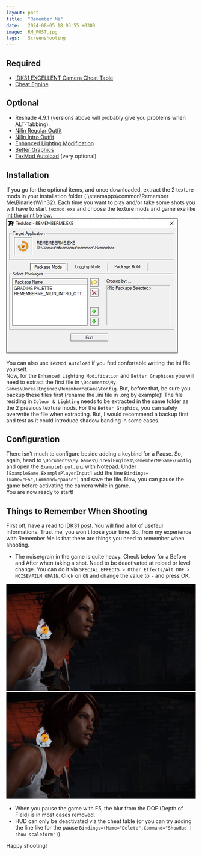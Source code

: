 ```yaml
---
layout: post
title:  "Remember Me"
date:   2024-08-05 18:05:55 +0300
image:  RM_POST.jpg
tags:   Screenshooting
---
```


## Required
* [IDK31 EXCELLENT Camera Cheat Table](https://steamcommunity.com/sharedfiles/filedetails/?id=662482735)
* [Cheat Egnine](https://www.cheatengine.org/)

## Optional
* Reshade 4.9.1 (versions above will probably give you problems when ALT-Tabbing).
* [Nilin Regular Outfit](https://www.nexusmods.com/rememberme/mods/5)
* [Nilin Intro Outfit](https://www.nexusmods.com/rememberme/mods/1)
* [Enhanced Lighting Modification](https://www.nexusmods.com/rememberme/mods/12)
* [Better Graphics](https://www.nexusmods.com/rememberme/mods/24) 
* [TexMod Autoload](https://www.nexusmods.com/rememberme/mods/4?tab=files) (very optional)

## Installation
If you go for the optional items, and once downloaded, extract the 2 texture mods in your installation folder (.\steamapps\common\Remember Me\Binaries\Win32).
Each time you want to play and/or take some shots you will have to start `texmod.exe` and choose the texture mods and game exe like int the print below.     
![image](/images/RM_02.jpg)

You can also use `TexMod Autoload` if you feel confortable writing the ini file yourself. 
<br>
Now, for the `Enhanced Lighting Modification` and `Better Graphices` you will need to extract the first file in `\Documents\My Games\UnrealEngine3\RememberMeGame\Config`.
But, before that, be sure you backup these files first (rename the .ini file in .org by example)! The file residing in `Colour & Lighting` needs to be extracted in the same folder as the 2 previous texture mods.
For the `Better Graphics`, you can safely overwrite the file when extracting. But, I would recommend a backup first and test as it could introduce shadow banding in some cases. 

## Configuration
There isn't much to configure beside adding a keybind for a Pause. So, again, head to `\Documents\My Games\UnrealEngine3\RememberMeGame\Config` and open the `ExampleInput.ini` with Notepad.
Under `[ExampleGame.ExamplePlayerInput]` add the line `Bindings=(Name="F5",Command="pause")` and save the file. Now, you can pause the game before activating the camera while in game.
<br>
You are now ready to start!

## Things to Remember When Shooting
First off, have a read to [IDK31 post](https://steamcommunity.com/sharedfiles/filedetails/?id=662482735). You will find a lot of usefeul informations. Trust me, you won't loose your time.
So, from my experience with Remember Me is that there are things you need to remember when shooting. 
* The noise/grain in the game is quite heavy. Check below for a Before and After when taking a shot. Need to be deactivated at reload or level change. You can do it via `SPECIAL EFFECTS > Other Effects/Alt DOF > NOISE/FILM GRAIN`. Click on `ON` and change the value to `-` and press OK.
<script defer
  src="https://cdn.jsdelivr.net/npm/img-comparison-slider@8/dist/index.js">
</script>
<link
  rel="stylesheet"
  href="https://cdn.jsdelivr.net/npm/img-comparison-slider@8/dist/styles.css"
/>

<img-comparison-slider>
  <img slot="first" src="/images/RM_03.jpg" />
  <img slot="second" src="/images/RM_04.jpg" />
</img-comparison-slider> 

* When you pause the game with F5, the blur from the DOF (Depth of Field) is in most cases removed.
* HUD can only be deactivated via the cheat table (or you can try adding the line like for the pause `Bindings=(Name="Delete",Command="ShowHud | show scaleform")`).

Happy shooting!






